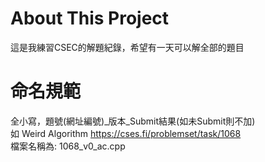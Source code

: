 # About This Project
這是我練習CSEC的解題紀錄，希望有一天可以解全部的題目  

# 命名規範
全小寫，題號(網址編號)_版本_Submit結果(如未Submit則不加)  
如 Weird Algorithm https://cses.fi/problemset/task/1068  
檔案名稱為: 1068_v0_ac.cpp

